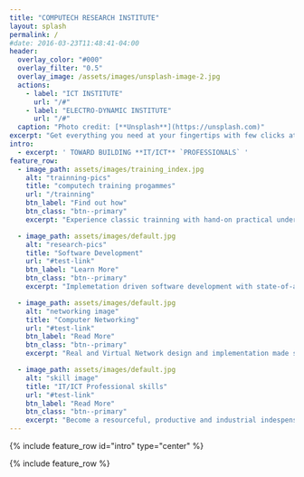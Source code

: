 ```yaml
---
title: "COMPUTECH RESEARCH INSTITUTE"
layout: splash
permalink: /
#date: 2016-03-23T11:48:41-04:00
header:
  overlay_color: "#000"
  overlay_filter: "0.5"
  overlay_image: /assets/images/unsplash-image-2.jpg
  actions:
    - label: "ICT INSTITUTE"
      url: "/#"
    - label: "ELECTRO-DYNAMIC INSTITUTE"
      url: "/#"
  caption: "Photo credit: [**Unsplash**](https://unsplash.com)"
excerpt: "Get everything you need at your fingertips with few clicks at your convience with the least possible price"
intro: 
  - excerpt: ' TOWARD BUILDING **IT/ICT** `PROFESSIONALS` '
feature_row:
  - image_path: assets/images/training_index.jpg
    alt: "trainning-pics"
    title: "computech training progammes"
    url: "/trainning"
    btn_label: "Find out how"
    btn_class: "btn--primary"
    excerpt: "Experience classic trainning with hand-on practical under conducive trainning environment"

  - image_path: assets/images/default.jpg
    alt: "research-pics"
    title: "Software Development"
    url: "#test-link"
    btn_label: "Learn More"
    btn_class: "btn--primary"
    excerpt: "Implemetation driven software development with state-of-art **development tools and languages**"

  - image_path: assets/images/default.jpg
    alt: "networking image"
    title: "Computer Networking"
    url: "#test-link"
    btn_label: "Read More"
    btn_class: "btn--primary"
    excerpt: "Real and Virtual Network design and implementation made simple and practical"

  - image_path: assets/images/default.jpg
    alt: "skill image"
    title: "IT/ICT Professional skills"
    url: "#test-link"
    btn_label: "Read More"
    btn_class: "btn--primary"
    excerpt: "Become a resourceful, productive and industrial indespensible IT/ICT Pro within the shortest possible time"
---
```


{% include feature_row id="intro" type="center" %}

{% include feature_row %}
